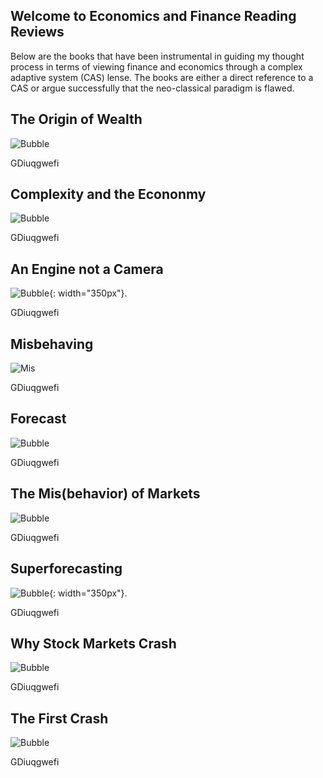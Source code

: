 ## Welcome to Economics and Finance Reading Reviews

Below are the books that have been instrumental in guiding my thought process in terms of viewing finance and economics through a complex adaptive system (CAS) lense. The books are either a direct reference to a CAS or argue successfully that the neo-classical paradigm is flawed.

## The Origin of Wealth
![Bubble](websiteimages/OofW.jpg)

GDiuqgwefi

## Complexity and the Econonmy
![Bubble](websiteimages/complex.jpg)

GDiuqgwefi

## An Engine not a Camera
![Bubble](websiteimages/imagecamera.jpg){: width="350px"}.

GDiuqgwefi

## Misbehaving
![Mis](websiteimages/MisBehave.jpg)

GDiuqgwefi

## Forecast
![Bubble](websiteimages/forecast.jpg)

GDiuqgwefi

## The Mis(behavior) of Markets
![Bubble](websiteimages/misbevman.jpg)

GDiuqgwefi

## Superforecasting
![Bubble](websiteimages/super.jpg){: width="350px"}.

GDiuqgwefi

## Why Stock Markets Crash 
![Bubble](websiteimages/whymarkets.gif)

GDiuqgwefi

## The First Crash
![Bubble](websiteimages/south.gif)

GDiuqgwefi


